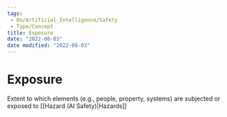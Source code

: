 ```yaml
---
tags:
 - On/Artificial_Intelligence/Safety
 - Type/Concept
title: Exposure
date: "2022-08-03"
date modified: "2022-08-03"
---
```


# Exposure
Extent to which elements (e.g., people, property, systems) are subjected or exposed to [[Hazard (AI Safety)|Hazards]]
